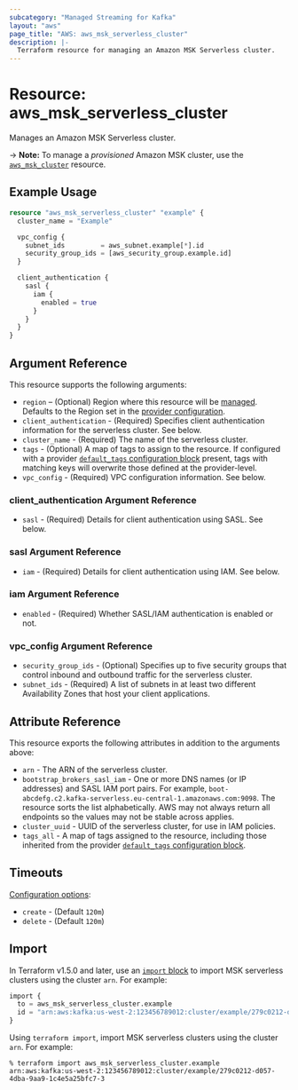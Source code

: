 ```yaml
---
subcategory: "Managed Streaming for Kafka"
layout: "aws"
page_title: "AWS: aws_msk_serverless_cluster"
description: |-
  Terraform resource for managing an Amazon MSK Serverless cluster.
---
```


# Resource: aws_msk_serverless_cluster

Manages an Amazon MSK Serverless cluster.

-> **Note:** To manage a _provisioned_ Amazon MSK cluster, use the [`aws_msk_cluster`](/docs/providers/aws/r/msk_cluster.html) resource.

## Example Usage

```terraform
resource "aws_msk_serverless_cluster" "example" {
  cluster_name = "Example"

  vpc_config {
    subnet_ids         = aws_subnet.example[*].id
    security_group_ids = [aws_security_group.example.id]
  }

  client_authentication {
    sasl {
      iam {
        enabled = true
      }
    }
  }
}
```

## Argument Reference

This resource supports the following arguments:

* `region` – (Optional) Region where this resource will be [managed](https://docs.aws.amazon.com/general/latest/gr/rande.html#regional-endpoints). Defaults to the Region set in the [provider configuration](https://registry.terraform.io/providers/hashicorp/aws/latest/docs#aws-configuration-reference).
* `client_authentication` - (Required) Specifies client authentication information for the serverless cluster. See below.
* `cluster_name` - (Required) The name of the serverless cluster.
* `tags` - (Optional) A map of tags to assign to the resource. If configured with a provider [`default_tags` configuration block](https://registry.terraform.io/providers/hashicorp/aws/latest/docs#default_tags-configuration-block) present, tags with matching keys will overwrite those defined at the provider-level.
* `vpc_config` - (Required) VPC configuration information. See below.

### client_authentication Argument Reference

* `sasl` - (Required) Details for client authentication using SASL. See below.

### sasl Argument Reference

* `iam` - (Required) Details for client authentication using IAM. See below.

### iam Argument Reference

* `enabled` - (Required) Whether SASL/IAM authentication is enabled or not.

### vpc_config Argument Reference

* `security_group_ids` - (Optional) Specifies up to five security groups that control inbound and outbound traffic for the serverless cluster.
* `subnet_ids` - (Required) A list of subnets in at least two different Availability Zones that host your client applications.

## Attribute Reference

This resource exports the following attributes in addition to the arguments above:

* `arn` - The ARN of the serverless cluster.
* `bootstrap_brokers_sasl_iam` - One or more DNS names (or IP addresses) and SASL IAM port pairs. For example, `boot-abcdefg.c2.kafka-serverless.eu-central-1.amazonaws.com:9098`. The resource sorts the list alphabetically. AWS may not always return all endpoints so the values may not be stable across applies.
* `cluster_uuid` - UUID of the serverless cluster, for use in IAM policies.
* `tags_all` - A map of tags assigned to the resource, including those inherited from the provider [`default_tags` configuration block](https://registry.terraform.io/providers/hashicorp/aws/latest/docs#default_tags-configuration-block).

## Timeouts

[Configuration options](https://developer.hashicorp.com/terraform/language/resources/syntax#operation-timeouts):

* `create` - (Default `120m`)
* `delete` - (Default `120m`)

## Import

In Terraform v1.5.0 and later, use an [`import` block](https://developer.hashicorp.com/terraform/language/import) to import MSK serverless clusters using the cluster `arn`. For example:

```terraform
import {
  to = aws_msk_serverless_cluster.example
  id = "arn:aws:kafka:us-west-2:123456789012:cluster/example/279c0212-d057-4dba-9aa9-1c4e5a25bfc7-3"
}
```

Using `terraform import`, import MSK serverless clusters using the cluster `arn`. For example:

```console
% terraform import aws_msk_serverless_cluster.example arn:aws:kafka:us-west-2:123456789012:cluster/example/279c0212-d057-4dba-9aa9-1c4e5a25bfc7-3
```
